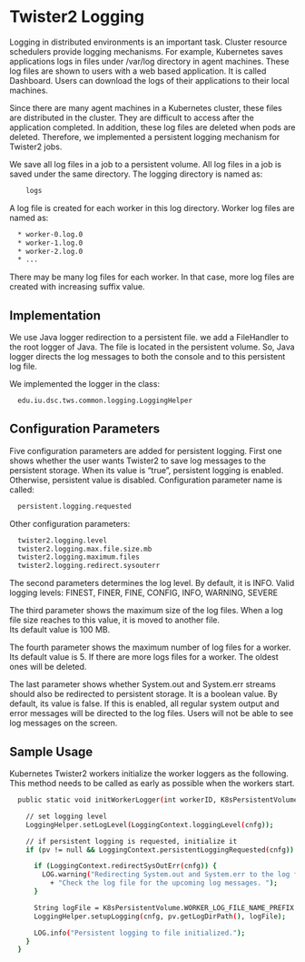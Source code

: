 Twister2 Logging
================

Logging in distributed environments is an important task. 
Cluster resource schedulers provide logging mechanisms. For example, 
Kubernetes saves applications logs in files under /var/log directory in agent machines. 
These log files are shown to users with a web based application. 
It is called Dashboard. Users can download the logs of their applications 
to their local machines.

Since there are many agent machines in a Kubernetes cluster, 
these files are distributed in the cluster. 
They are difficult to access after the application completed. 
In addition, these log files are deleted when pods are deleted. 
Therefore, we implemented a persistent logging mechanism for Twister2 jobs. 

We save all log files in a job to a persistent volume. 
All log files in a job is saved under the same directory. The logging directory is named as:

```bash
    logs
```    

A log file is created for each worker in this log directory. 
Worker log files are named as:

```bash
  * worker-0.log.0
  * worker-1.log.0
  * worker-2.log.0
  * ...
```

There may be many log files for each worker. 
In that case, more log files are created with increasing suffix value.

## Implementation
We use Java logger redirection to a persistent file.
we add a FileHandler to the root logger of Java. The file is located in the persistent volume. 
So, Java logger directs the log messages to both the console and to this persistent log file. 

We implemented the logger in the class:

```bash
  edu.iu.dsc.tws.common.logging.LoggingHelper
```  

## Configuration Parameters
Five configuration parameters are added for persistent logging. 
First one shows whether the user wants Twister2 to save log messages to the persistent storage. 
When its value is “true”, persistent logging is enabled. Otherwise, persistent value is disabled. 
Configuration parameter name is called: 

```bash
  persistent.logging.requested
```

Other configuration parameters: 

```bash
  twister2.logging.level
  twister2.logging.max.file.size.mb
  twister2.logging.maximum.files
  twister2.logging.redirect.sysouterr
```    

The second parameters determines the log level. By default, it is INFO. 
Valid logging levels: FINEST, FINER, FINE, CONFIG, INFO, WARNING, SEVERE

The third parameter shows the maximum size of the log files. 
When a log file size reaches to this value, it is moved to another file.  
Its default value is 100 MB. 

The fourth parameter shows the maximum number of log files for a worker. 
Its default value is 5. If there are more logs files for a worker. 
The oldest ones will be deleted. 

The last parameter shows whether System.out and System.err streams should also be redirected 
to persistent storage. It is a boolean value. By default, its value is false.
If this is enabled, all regular system output and error messages will be directed to the log files. 
Users will not be able to see log messages on the screen. 

## Sample Usage
Kubernetes Twister2 workers initialize the worker loggers as the following. 
This method needs to be called as early as possible when the workers start. 

```bash
  public static void initWorkerLogger(int workerID, K8sPersistentVolume pv, Config cnfg) {

    // set logging level
    LoggingHelper.setLogLevel(LoggingContext.loggingLevel(cnfg));

    // if persistent logging is requested, initialize it
    if (pv != null && LoggingContext.persistentLoggingRequested(cnfg)) {

      if (LoggingContext.redirectSysOutErr(cnfg)) {
        LOG.warning("Redirecting System.out and System.err to the log file. "
          + "Check the log file for the upcoming log messages. ");
      }

      String logFile = K8sPersistentVolume.WORKER_LOG_FILE_NAME_PREFIX + workerID;
      LoggingHelper.setupLogging(cnfg, pv.getLogDirPath(), logFile);

      LOG.info("Persistent logging to file initialized.");
    }
  }
```  

